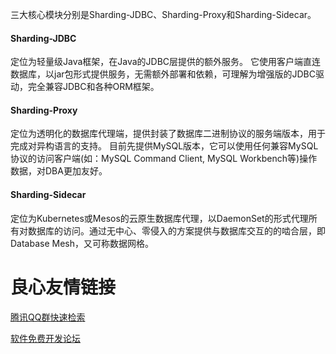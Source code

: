 三大核心模块分别是Sharding-JDBC、Sharding-Proxy和Sharding-Sidecar。

#### Sharding-JDBC
定位为轻量级Java框架，在Java的JDBC层提供的额外服务。 它使用客户端直连数据库，以jar包形式提供服务，无需额外部署和依赖，可理解为增强版的JDBC驱动，完全兼容JDBC和各种ORM框架。

#### Sharding-Proxy
定位为透明化的数据库代理端，提供封装了数据库二进制协议的服务端版本，用于完成对异构语言的支持。 目前先提供MySQL版本，它可以使用任何兼容MySQL协议的访问客户端(如：MySQL Command Client, MySQL Workbench等)操作数据，对DBA更加友好。

#### Sharding-Sidecar
定位为Kubernetes或Mesos的云原生数据库代理，以DaemonSet的形式代理所有对数据库的访问。通过无中心、零侵入的方案提供与数据库交互的的啮合层，即Database Mesh，又可称数据网格。


 # 良心友情链接

[腾讯QQ群快速检索](http://u.720life.cn/s/8cf73f7c)

[软件免费开发论坛](http://u.720life.cn/s/bbb01dc0)